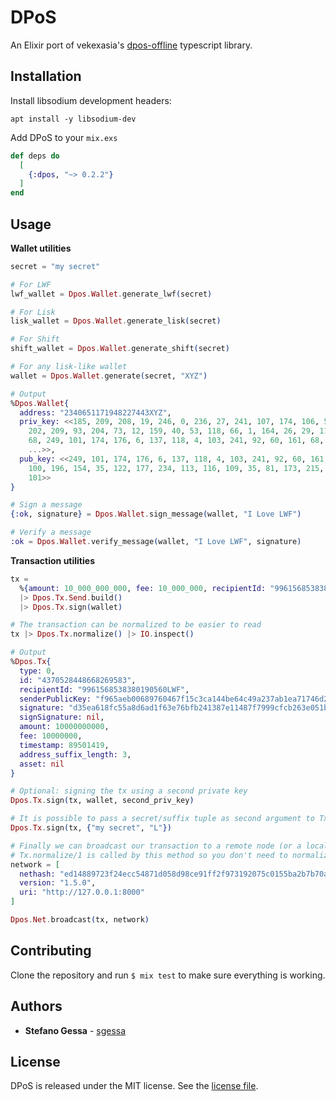 # DPoS

An Elixir port of vekexasia's [dpos-offline](https://www.npmjs.com/package/dpos-offline) typescript library.

## Installation

Install libsodium development headers:

`apt install -y libsodium-dev`

Add DPoS to your `mix.exs`

```elixir
def deps do
  [
    {:dpos, "~> 0.2.2"}
  ]
end
```

## Usage

**Wallet utilities**

```elixir
secret = "my secret"

# For LWF
lwf_wallet = Dpos.Wallet.generate_lwf(secret)

# For Lisk
lisk_wallet = Dpos.Wallet.generate_lisk(secret)

# For Shift
shift_wallet = Dpos.Wallet.generate_shift(secret)

# For any lisk-like wallet
wallet = Dpos.Wallet.generate(secret, "XYZ")

# Output
%Dpos.Wallet{
  address: "2340651171948227443XYZ",
  priv_key: <<185, 209, 208, 19, 246, 0, 236, 27, 241, 107, 174, 106, 54, 52,
    202, 209, 93, 204, 73, 12, 159, 40, 53, 118, 66, 1, 164, 26, 29, 112, 222,
    68, 249, 101, 174, 176, 6, 137, 118, 4, 103, 241, 92, 60, 161, 68, 190, 100,
    ...>>,
  pub_key: <<249, 101, 174, 176, 6, 137, 118, 4, 103, 241, 92, 60, 161, 68, 190,
    100, 196, 154, 35, 122, 177, 234, 113, 116, 109, 35, 81, 173, 215, 138, 11,
    101>>
}

# Sign a message
{:ok, signature} = Dpos.Wallet.sign_message(wallet, "I Love LWF")

# Verify a message
:ok = Dpos.Wallet.verify_message(wallet, "I Love LWF", signature)
```

**Transaction utilities**

```elixir
tx =
  %{amount: 10_000_000_000, fee: 10_000_000, recipientId: "9961568538380190560LWF"}
  |> Dpos.Tx.Send.build()
  |> Dpos.Tx.sign(wallet)

# The transaction can be normalized to be easier to read
tx |> Dpos.Tx.normalize() |> IO.inspect()

# Output
%Dpos.Tx{
  type: 0,
  id: "4370528448668269583",
  recipientId: "9961568538380190560LWF",
  senderPublicKey: "f965aeb00689760467f15c3ca144be64c49a237ab1ea71746d2351add78a0b65",
  signature: "d35ea618fc55a8d6ad1f63e76bfb241387e11487f7999cfcb263e051b5dd846682ad48e8d1d255c345a88684eeb8c4ac559febc62b93d9d0ff724f3547ba4503",
  signSignature: nil,
  amount: 10000000000,
  fee: 10000000,
  timestamp: 89501419,
  address_suffix_length: 3,
  asset: nil
}

# Optional: signing the tx using a second private key
Dpos.Tx.sign(tx, wallet, second_priv_key)

# It is possible to pass a secret/suffix tuple as second argument to Tx.sign/3:
Dpos.Tx.sign(tx, {"my secret", "L"})

# Finally we can broadcast our transaction to a remote node (or a local node)
# Tx.normalize/1 is called by this method so you don't need to normalize it.
network = [
  nethash: "ed14889723f24ecc54871d058d98ce91ff2f973192075c0155ba2b7b70ad2511",
  version: "1.5.0",
  uri: "http://127.0.0.1:8000"
]

Dpos.Net.broadcast(tx, network)
```

## Contributing

Clone the repository and run `$ mix test` to make sure everything is working.

## Authors

* **Stefano Gessa** - [sgessa](https://github.com/sgessa)

## License

DPoS is released under the MIT license. See the [license file](LICENSE.txt).

